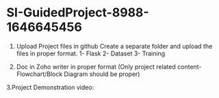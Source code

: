 # SI-GuidedProject-8988-1646645456
 1. Upload Project files in github
Create a separate folder and upload the files in proper format.
    1- Flask 
    2- Dataset
    3- Training

2. Doc in Zoho writer in proper format (Only project related content- Flowchart/Block Diagram should be proper)

3.Project Demonstration video:
